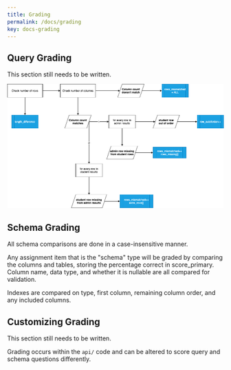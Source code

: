 ```yaml
---
title: Grading
permalink: /docs/grading
key: docs-grading
---
```



## Query Grading
This section still needs to be written.


![SQLGrader Query Results comparison](/assets/diagrams/querycomparison.png)

## Schema Grading
All schema comparisons are done in a case-insensitive manner.

Any assignment item that is the "schema" type will be graded by comparing the columns and tables, storing the percentage correct in score_primary.  Column name, data type, and whether it is nullable are all compared for validation.

Indexes are compared on type, first column, remaining column order, and any included columns.


## Customizing Grading
This section still needs to be written.

Grading occurs within the `api/` code and can be altered to score query and schema questions differently.